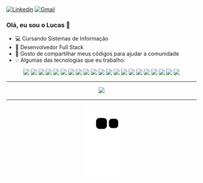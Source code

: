 [![Linkedin](https://img.shields.io/badge/-LinkedIn-blue?style=flat&logo=Linkedin&logoColor=white)](https://www.linkedin.com/in/lucasfernandesprogrammer/)
[![Gmail](https://img.shields.io/badge/-Gmail-c14438?style=flat&logo=Gmail&logoColor=white)](mailto:lucasfernandesprogrammer@gmail.com)



### Olá, eu sou o Lucas 👋

- :computer: Cursando Sistemas de Informação
- :blue_book: Desenvolvedor Full Stack
- :metal: Gosto de compartilhar meus códigos para ajudar a comunidade
- :bulb: Algumas das tecnologias que eu trabalho:

<div align="center">
  <img src="https://img.shields.io/badge/c%23-%2320232a.svg?style=for-the-badge&logo=c-sharp&logoColor=white">
  <img src="https://img.shields.io/badge/.NET-%2320232a.svg?style=for-the-badge&logo=dotnet&logoColor=white">
  <img src="https://img.shields.io/badge/javascript-%2320232a.svg?style=for-the-badge&logo=javascript&logoColor=white">
  <img src="https://img.shields.io/badge/bootstrap-%2320232a.svg?style=for-the-badge&logo=bootstrap&logoColor=white">
  <img src="https://img.shields.io/badge/react-%2320232a.svg?style=for-the-badge&logo=react&logoColor=white">
  <img src="https://img.shields.io/badge/react native-%2320232a.svg?style=for-the-badge&logo=react&logoColor=white">
  <img src="https://img.shields.io/badge/angular-%2320232a.svg?style=for-the-badge&logo=angular&logoColor=white">
  <img src="https://img.shields.io/badge/angularjs-%2320232a.svg?style=for-the-badge&logo=angularjs&logoColor=white">
  <img src="https://img.shields.io/badge/vue.js-%2320232a.svg?style=for-the-badge&logo=vue.js&logoColor=white">
  <img src="https://img.shields.io/badge/java-%2320232a.svg?style=for-the-badge&logo=java&logoColor=white">
  <img src="https://img.shields.io/badge/python-%2320232a.svg?style=for-the-badge&logo=python&logoColor=white">
  <img src="https://img.shields.io/badge/kotlin-%2320232a.svg?style=for-the-badge&logo=kotlin&logoColor=white">
  <img src="https://img.shields.io/badge/mysql-%2320232a.svg?style=for-the-badge&logo=mysql&logoColor=white">
  <img src="https://img.shields.io/badge/MongoDB-%2320232a.svg?style=for-the-badge&logo=mongodb&logoColor=white">
  <img src="https://img.shields.io/badge/html5-%2320232a.svg?style=for-the-badge&logo=html5&logoColor=white">
  <img src="https://img.shields.io/badge/css3-%2320232a.svg?style=for-the-badge&logo=css3&logoColor=white">
  <img src="https://img.shields.io/badge/git-%2320232a.svg?style=for-the-badge&logo=git&logoColor=white">
  <img src="https://img.shields.io/badge/ubuntu-%2320232a.svg?style=for-the-badge&logo=ubuntu&logoColor=white">
  <img src="https://img.shields.io/badge/windows-%2320232a.svg?style=for-the-badge&logo=windows&logoColor=white">
  <img src="https://img.shields.io/badge/figma-%2320232a.svg?style=for-the-badge&logo=figma&logoColor=white">
  <img src="https://img.shields.io/badge/adobexd-%2320232a.svg?style=for-the-badge&logo=adobexd&logoColor=white">
<div>

<hr>

<div align="center">
<img height="160em" src="https://github-readme-stats.vercel.app/api?username=LucasFernandesBrazil&show_icons=true&theme=chartreuse-dark" />
</div>

<hr>

![Snake animation](https://github.com/LucasFernandesBrazil/LucasFernandesBrazil/blob/output/github-contribution-grid-snake.svg)

